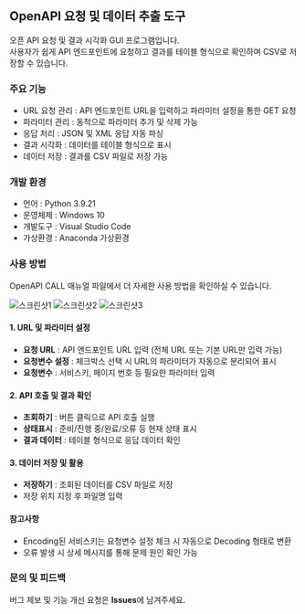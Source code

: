## OpenAPI 요청 및 데이터 추출 도구

오픈 API 요청 및 결과 시각화 GUI 프로그램입니다.  
사용자가 쉽게 API 엔드포인트에 요청하고 결과를 테이블 형식으로 확인하며 CSV로 저장할 수 있습니다.

### 주요 기능

- URL 요청 관리 : API 엔드포인트 URL을 입력하고 파라미터 설정을 통한 GET 요청
- 파라미터 관리 : 동적으로 파라미터 추가 및 삭제 가능
- 응답 처리 : JSON 및 XML 응답 자동 파싱
- 결과 시각화 : 데이터를 테이블 형식으로 표시
- 데이터 저장 : 결과를 CSV 파일로 저장 가능

### 개발 환경

- 언어 : Python 3.9.21
- 운영체제 : Windows 10
- 개발도구 : Visual Studio Code
- 가상환경 : Anaconda 가상환경


### 사용 방법
OpenAPI CALL 매뉴얼 파일에서 더 자세한 사용 방법을 확인하실 수 있습니다.

![스크린샷1](https://github.com/user-attachments/assets/e74bdf81-97f1-4ed9-a488-6df4cd318265)
![스크린샷2](https://github.com/user-attachments/assets/1bdaa1aa-7cf7-4c2e-a2f4-fa12b7b53162)
![스크린샷3](https://github.com/user-attachments/assets/86096426-4527-436b-852e-d058de10720e)


#### 1. URL 및 파라미터 설정

- **요청 URL** : API 엔드포인트 URL 입력 (전체 URL 또는 기본 URL만 입력 가능)
- **요청변수 설정** : 체크박스 선택 시 URL의 파라미터가 자동으로 분리되어 표시
- **요청변수** : 서비스키, 페이지 번호 등 필요한 파라미터 입력  

#### 2. API 호출 및 결과 확인

- **조회하기** : 버튼 클릭으로 API 호출 실행
- **상태표시** : 준비/진행 중/완료/오류 등 현재 상태 표시
- **결과 데이터** : 테이블 형식으로 응답 데이터 확인

#### 3. 데이터 저장 및 활용

- **저장하기** : 조회된 데이터를 CSV 파일로 저장
- 저장 위치 지정 후 파일명 입력

#### 참고사항

- Encoding된 서비스키는 요청변수 설정 체크 시 자동으로 Decoding 형태로 변환
- 오류 발생 시 상세 메시지를 통해 문제 원인 확인 가능

### 문의 및 피드백

버그 제보 및 기능 개선 요청은 **Issues**에 남겨주세요.
